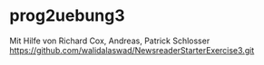 # prog2uebung3
Mit Hilfe von Richard Cox, Andreas, Patrick Schlosser
https://github.com/walidalaswad/NewsreaderStarterExercise3.git
